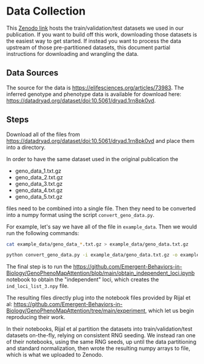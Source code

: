 # Data Collection

This [Zenodo link](https://zenodo.org/records/15313069) hosts the train/validation/test datasets we used in our publication. If you want to build off this work, downloading those datasets is the easiest way to get started. If instead you want to process the data upstream of those pre-partitioned datasets, this document partial instructions for downloading and wrangling the data.

## Data Sources

The source for the data is https://elifesciences.org/articles/73983. The inferred genotype and phenotype data is available for download here: https://datadryad.org/dataset/doi:10.5061/dryad.1rn8pk0vd.

## Steps

Download all of the files from https://datadryad.org/dataset/doi:10.5061/dryad.1rn8pk0vd and place them into a directory.

In order to have the same dataset used in the original publication the

- geno_data_1.txt.gz
- geno_data_2.txt.gz
- geno_data_3.txt.gz
- geno_data_4.txt.gz
- geno_data_5.txt.gz

files need to be combined into a single file. Then they need to be converted into a numpy format using the script `convert_geno_data.py`.

For example, let's say we have all of the file in `example_data`. Then we would run the following commands:

```bash
cat example_data/geno_data_*.txt.gz > example_data/geno_data.txt.gz

python convert_geno_data.py -i example_data/geno_data.txt.gz -o example_data/merged_geno_data.npy
```

The final step is to run the https://github.com/Emergent-Behaviors-in-Biology/GenoPhenoMapAttention/blob/main/obtain_independent_loci.ipynb notebook to obtain the "independent" loci, which creates the `ind_loci_list_3.npy` file.

The resulting files directly plug into the notebook files provided by Rijal et al: https://github.com/Emergent-Behaviors-in-Biology/GenoPhenoMapAttention/tree/main/experiment, which let us begin reproducing their work.

In their notebooks, Rijal et al partition the datasets into train/validation/test datasets on-the-fly, relying on consistent RNG seeding. We instead ran one of their notebooks, using the same RNG seeds, up until the data partitioning and standard normalization, then wrote the resulting numpy arrays to file, which is what we uploaded to Zenodo.
